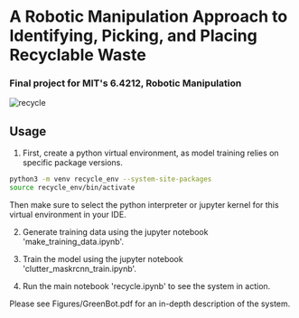 # A Robotic Manipulation Approach to Identifying, Picking, and Placing Recyclable Waste
### Final project for MIT's 6.4212, Robotic Manipulation

![recycle](https://user-images.githubusercontent.com/78260876/207277799-11106481-700b-4b1d-87fe-ba678be964dc.gif)

## Usage

1. First, create a python virtual environment, as model training relies on specific package versions.

```bash
python3 -m venv recycle_env --system-site-packages
source recycle_env/bin/activate
```

Then make sure to select the python interpreter or jupyter kernel for this virtual environment in your IDE.

2. Generate training data using the jupyter notebook 'make_training_data.ipynb'.

3. Train the model using the jupyter notebook 'clutter_maskrcnn_train.ipynb'.

4. Run the main notebook 'recycle.ipynb' to see the system in action.

Please see Figures/GreenBot.pdf for an in-depth description of the system.
